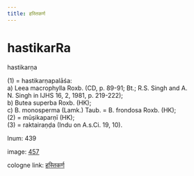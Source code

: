 ```yaml
---
title: हस्तिकर्ण
---
```


# hastikarRa

hastikarṇa  <div n="P" />(1) = hastikarṇapalāśa: <div n="lb" />a) Leea macrophylla Roxb. (CD, p. 89-91; Bt.; R.S. Singh and A. <div n="lb" />N. Singh in IJHS 16, 2, 1981, p. 219-222); <div n="lb" />b) Butea superba Roxb. (HK); <div n="lb" />c) B. monosperma (Lamk.) Taub. = B. frondosa Roxb. (HK); <div n="P" />(2) = mūṣikaparṇī (HK); <div n="P" />(3) = raktairaṇḍa (Indu on A.s.Ci. 19, 10).

lnum: 439

image: [457](https://www.sanskrit-lexicon.uni-koeln.de/scans/csl-apidev/servepdf.php?dict=snp&page=457)

cologne link: [हस्तिकर्ण](https://sanskrit-lexicon.uni-koeln.de/scans/csl-apidev/getword.php?dict=snp&key=हस्तिकर्ण)

